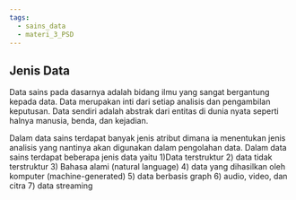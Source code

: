 ```yaml
---
tags:
  - sains_data
  - materi_3_PSD
---
```

## Jenis Data

Data sains pada dasarnya adalah bidang ilmu yang sangat bergantung kepada data. Data merupakan inti dari setiap analisis dan pengambilan keputusan. Data sendiri adalah abstrak dari entitas di dunia nyata seperti halnya manusia, benda, dan kejadian.

Dalam data sains terdapat banyak jenis atribut dimana ia menentukan jenis analisis yang nantinya akan digunakan dalam pengolahan data. Dalam data sains terdapat beberapa jenis data yaitu 1)Data terstruktur 2) data tidak terstruktur 3) Bahasa alami (natural language) 4) data yang dihasilkan oleh komputer (machine-generated) 5) data berbasis graph 6) audio, video, dan citra 7) data streaming